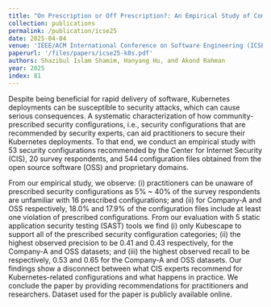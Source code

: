 ```yaml
---
title: "On Prescription or Off Prescription?: An Empirical Study of Community-prescribed Security Configurations for Kubernetes"
collection: publications
permalink: /publication/icse25
date: 2025-04-04
venue: 'IEEE/ACM International Conference on Software Engineering (ICSE) 2025'
paperurl: '/files/papers/icse25-k8s.pdf'
authors: Shazibul Islam Shamim, Hanyang Hu, and Akond Rahman  
year: 2025
index: 81
--- 
```

Despite being beneficial for rapid delivery of software, Kubernetes deployments can be susceptible to security attacks, which can cause serious consequences. A systematic characterization of how community-prescribed security configurations, i.e., security configurations that are recommended by security experts, can aid practitioners to secure their Kubernetes deployments. To that end, we conduct an empirical study with 53 security configurations recommended by the Center for Internet Security (CIS), 20 survey respondents, and 544 configuration files obtained from the open source software (OSS) and proprietary domains.  

From our empirical study, we observe: (i) practitioners can be unaware of prescribed security configurations as 5% ~ 40% of the survey respondents are unfamiliar with 16 prescribed configurations; and (ii) for Company-A and OSS respectively, 18.0% and 17.9% of the configuration files include at least one violation of prescribed configurations. From our evaluation with 5 static application security testing (SAST) tools we find (i) only Kubescape to support all of the prescribed security configuration categories; (ii) the highest observed precision to be 0.41 and 0.43 respectively, for the Company-A and OSS datasets; and (iii) the highest observed recall to be respectively, 0.53 and 0.65 for the Company-A and OSS datasets. Our findings show a disconnect between what CIS experts recommend for Kubernetes-related configurations and what happens in practice. We conclude the paper by providing recommendations for practitioners and researchers. Dataset used for the paper is publicly available online.   